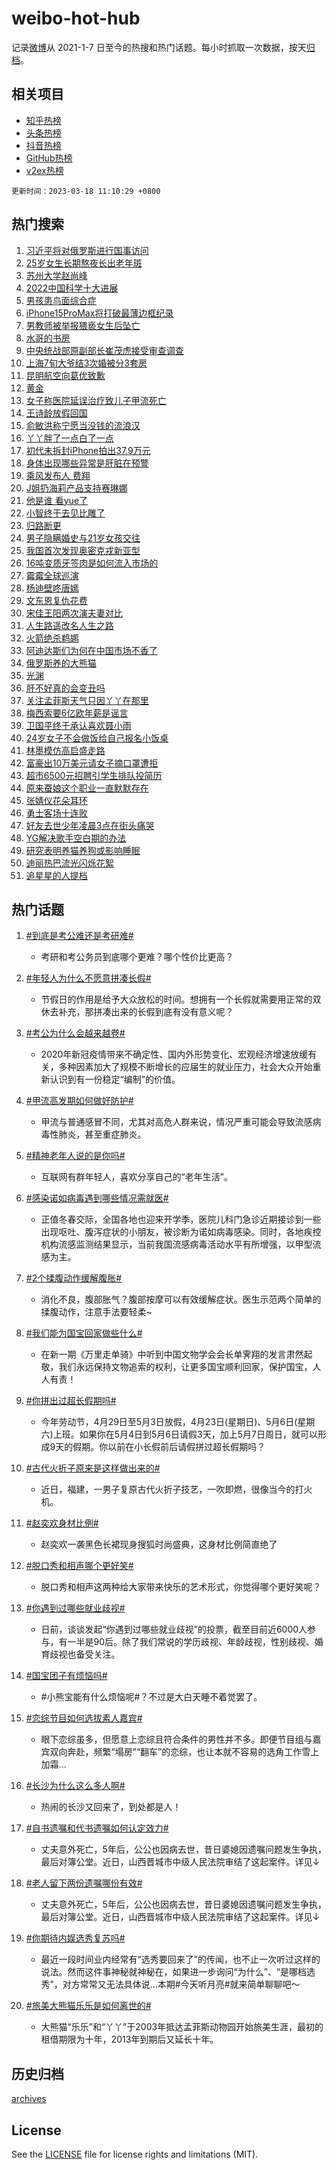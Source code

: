 # weibo-hot-hub

记录[微博](https://www.weibo.com)从 2021-1-7 日至今的热搜和热门话题。每小时抓取一次数据，按天[归档](archives)。

## 相关项目

- [知乎热榜](https://github.com/lonnyzhang423/zhihu-hot-hub)
- [头条热榜](https://github.com/lonnyzhang423/toutiao-hot-hub)
- [抖音热榜](https://github.com/lonnyzhang423/douyin-hot-hub)
- [GitHub热榜](https://github.com/lonnyzhang423/github-hot-hub)
- [v2ex热榜](https://github.com/lonnyzhang423/v2ex-hot-hub)


`更新时间：2023-03-18 11:10:29 +0800`

## 热门搜索

1. [习近平将对俄罗斯进行国事访问](https://m.weibo.cn/search?containerid=100103type%3D1%26t%3D10%26q%3D%23%E4%B9%A0%E8%BF%91%E5%B9%B3%E5%B0%86%E5%AF%B9%E4%BF%84%E7%BD%97%E6%96%AF%E8%BF%9B%E8%A1%8C%E5%9B%BD%E4%BA%8B%E8%AE%BF%E9%97%AE%23&stream_entry_id=51&isnewpage=1&extparam=seat%3D1%26dgr%3D0%26c_type%3D51%26pos%3D0%26stream_entry_id%3D51%26cate%3D10103%26filter_type%3Drealtimehot%26display_time%3D1679109026%26pre_seqid%3D167910902677503616148&luicode=10000011&lfid=106003type%253D25%2526t%253D3%2526disable_hot%253D1%2526filter_type%253Drealtimehot)
1. [25岁女生长期熬夜长出老年斑](https://m.weibo.cn/search?containerid=100103type%3D1%26t%3D10%26q%3D%2325%E5%B2%81%E5%A5%B3%E7%94%9F%E9%95%BF%E6%9C%9F%E7%86%AC%E5%A4%9C%E9%95%BF%E5%87%BA%E8%80%81%E5%B9%B4%E6%96%91%23&stream_entry_id=31&isnewpage=1&extparam=seat%3D1%26c_type%3D31%26filter_type%3Drealtimehot%26band_rank%3D1%26cate%3D5001%26q%3D%252325%25E5%25B2%2581%25E5%25A5%25B3%25E7%2594%259F%25E9%2595%25BF%25E6%259C%259F%25E7%2586%25AC%25E5%25A4%259C%25E9%2595%25BF%25E5%2587%25BA%25E8%2580%2581%25E5%25B9%25B4%25E6%2596%2591%2523%26dgr%3D0%26stream_entry_id%3D31%26flag%3D1%26pos%3D0%26realpos%3D1%26lcate%3D5001%26display_time%3D1679109026%26pre_seqid%3D167910902677503616148&luicode=10000011&lfid=106003type%253D25%2526t%253D3%2526disable_hot%253D1%2526filter_type%253Drealtimehot)
1. [苏州大学赵尚峰](https://m.weibo.cn/search?containerid=100103type%3D1%26t%3D10%26q%3D%23%E8%8B%8F%E5%B7%9E%E5%A4%A7%E5%AD%A6%E8%B5%B5%E5%B0%9A%E5%B3%B0%23&stream_entry_id=31&isnewpage=1&extparam=seat%3D1%26c_type%3D31%26filter_type%3Drealtimehot%26band_rank%3D2%26cate%3D5001%26q%3D%2523%25E8%258B%258F%25E5%25B7%259E%25E5%25A4%25A7%25E5%25AD%25A6%25E8%25B5%25B5%25E5%25B0%259A%25E5%25B3%25B0%2523%26dgr%3D0%26stream_entry_id%3D31%26flag%3D1%26pos%3D1%26realpos%3D2%26lcate%3D5001%26display_time%3D1679109026%26pre_seqid%3D167910902677503616148&luicode=10000011&lfid=106003type%253D25%2526t%253D3%2526disable_hot%253D1%2526filter_type%253Drealtimehot)
1. [2022中国科学十大进展](https://m.weibo.cn/search?containerid=100103type%3D1%26t%3D10%26q%3D%232022%E4%B8%AD%E5%9B%BD%E7%A7%91%E5%AD%A6%E5%8D%81%E5%A4%A7%E8%BF%9B%E5%B1%95%23&stream_entry_id=31&isnewpage=1&extparam=seat%3D1%26c_type%3D31%26filter_type%3Drealtimehot%26band_rank%3D3%26cate%3D5001%26q%3D%25232022%25E4%25B8%25AD%25E5%259B%25BD%25E7%25A7%2591%25E5%25AD%25A6%25E5%258D%2581%25E5%25A4%25A7%25E8%25BF%259B%25E5%25B1%2595%2523%26dgr%3D0%26stream_entry_id%3D31%26flag%3D0%26pos%3D2%26realpos%3D3%26lcate%3D5001%26display_time%3D1679109026%26pre_seqid%3D167910902677503616148&luicode=10000011&lfid=106003type%253D25%2526t%253D3%2526disable_hot%253D1%2526filter_type%253Drealtimehot)
1. [男孩患鸟面综合症](https://m.weibo.cn/search?containerid=100103type%3D1%26t%3D10%26q%3D%23%E7%94%B7%E5%AD%A9%E6%82%A3%E9%B8%9F%E9%9D%A2%E7%BB%BC%E5%90%88%E7%97%87%23&stream_entry_id=31&isnewpage=1&extparam=seat%3D1%26c_type%3D31%26filter_type%3Drealtimehot%26band_rank%3D4%26cate%3D5001%26q%3D%2523%25E7%2594%25B7%25E5%25AD%25A9%25E6%2582%25A3%25E9%25B8%259F%25E9%259D%25A2%25E7%25BB%25BC%25E5%2590%2588%25E7%2597%2587%2523%26dgr%3D0%26stream_entry_id%3D31%26flag%3D1%26pos%3D3%26realpos%3D4%26lcate%3D5001%26display_time%3D1679109026%26pre_seqid%3D167910902677503616148&luicode=10000011&lfid=106003type%253D25%2526t%253D3%2526disable_hot%253D1%2526filter_type%253Drealtimehot)
1. [iPhone15ProMax将打破最薄边框纪录](https://m.weibo.cn/search?containerid=100103type%3D1%26t%3D10%26q%3D%23iPhone15ProMax%E5%B0%86%E6%89%93%E7%A0%B4%E6%9C%80%E8%96%84%E8%BE%B9%E6%A1%86%E7%BA%AA%E5%BD%95%23&stream_entry_id=31&isnewpage=1&extparam=seat%3D1%26c_type%3D31%26filter_type%3Drealtimehot%26band_rank%3D5%26cate%3D5001%26q%3D%2523iPhone15ProMax%25E5%25B0%2586%25E6%2589%2593%25E7%25A0%25B4%25E6%259C%2580%25E8%2596%2584%25E8%25BE%25B9%25E6%25A1%2586%25E7%25BA%25AA%25E5%25BD%2595%2523%26dgr%3D0%26stream_entry_id%3D31%26flag%3D1%26pos%3D4%26realpos%3D5%26lcate%3D5001%26display_time%3D1679109026%26pre_seqid%3D167910902677503616148&luicode=10000011&lfid=106003type%253D25%2526t%253D3%2526disable_hot%253D1%2526filter_type%253Drealtimehot)
1. [男教师被举报猥亵女生后坠亡](https://m.weibo.cn/search?containerid=100103type%3D1%26t%3D10%26q%3D%23%E7%94%B7%E6%95%99%E5%B8%88%E8%A2%AB%E4%B8%BE%E6%8A%A5%E7%8C%A5%E4%BA%B5%E5%A5%B3%E7%94%9F%E5%90%8E%E5%9D%A0%E4%BA%A1%23&stream_entry_id=31&isnewpage=1&extparam=seat%3D1%26c_type%3D31%26filter_type%3Drealtimehot%26band_rank%3D6%26cate%3D5001%26q%3D%2523%25E7%2594%25B7%25E6%2595%2599%25E5%25B8%2588%25E8%25A2%25AB%25E4%25B8%25BE%25E6%258A%25A5%25E7%258C%25A5%25E4%25BA%25B5%25E5%25A5%25B3%25E7%2594%259F%25E5%2590%258E%25E5%259D%25A0%25E4%25BA%25A1%2523%26dgr%3D0%26stream_entry_id%3D31%26flag%3D2%26pos%3D5%26realpos%3D6%26lcate%3D5001%26display_time%3D1679109026%26pre_seqid%3D167910902677503616148&luicode=10000011&lfid=106003type%253D25%2526t%253D3%2526disable_hot%253D1%2526filter_type%253Drealtimehot)
1. [水哥的书房](https://m.weibo.cn/search?containerid=100103type%3D1%26t%3D10%26q%3D%23%E6%B0%B4%E5%93%A5%E7%9A%84%E4%B9%A6%E6%88%BF%23&stream_entry_id=31&isnewpage=1&extparam=seat%3D1%26c_type%3D31%26filter_type%3Drealtimehot%26band_rank%3D7%26cate%3D5001%26q%3D%2523%25E6%25B0%25B4%25E5%2593%25A5%25E7%259A%2584%25E4%25B9%25A6%25E6%2588%25BF%2523%26dgr%3D0%26stream_entry_id%3D31%26flag%3D1%26pos%3D6%26realpos%3D7%26lcate%3D5001%26display_time%3D1679109026%26pre_seqid%3D167910902677503616148&luicode=10000011&lfid=106003type%253D25%2526t%253D3%2526disable_hot%253D1%2526filter_type%253Drealtimehot)
1. [中央统战部原副部长崔茂虎接受审查调查](https://m.weibo.cn/search?containerid=100103type%3D1%26t%3D10%26q%3D%23%E4%B8%AD%E5%A4%AE%E7%BB%9F%E6%88%98%E9%83%A8%E5%8E%9F%E5%89%AF%E9%83%A8%E9%95%BF%E5%B4%94%E8%8C%82%E8%99%8E%E6%8E%A5%E5%8F%97%E5%AE%A1%E6%9F%A5%E8%B0%83%E6%9F%A5%23&stream_entry_id=31&isnewpage=1&extparam=seat%3D1%26c_type%3D31%26filter_type%3Drealtimehot%26band_rank%3D8%26cate%3D5001%26q%3D%2523%25E4%25B8%25AD%25E5%25A4%25AE%25E7%25BB%259F%25E6%2588%2598%25E9%2583%25A8%25E5%258E%259F%25E5%2589%25AF%25E9%2583%25A8%25E9%2595%25BF%25E5%25B4%2594%25E8%258C%2582%25E8%2599%258E%25E6%258E%25A5%25E5%258F%2597%25E5%25AE%25A1%25E6%259F%25A5%25E8%25B0%2583%25E6%259F%25A5%2523%26dgr%3D0%26stream_entry_id%3D31%26flag%3D1%26pos%3D7%26realpos%3D8%26lcate%3D5001%26display_time%3D1679109026%26pre_seqid%3D167910902677503616148&luicode=10000011&lfid=106003type%253D25%2526t%253D3%2526disable_hot%253D1%2526filter_type%253Drealtimehot)
1. [上海7旬大爷结3次婚被分3套房](https://m.weibo.cn/search?containerid=100103type%3D1%26t%3D10%26q%3D%23%E4%B8%8A%E6%B5%B77%E6%97%AC%E5%A4%A7%E7%88%B7%E7%BB%933%E6%AC%A1%E5%A9%9A%E8%A2%AB%E5%88%863%E5%A5%97%E6%88%BF%23&stream_entry_id=31&isnewpage=1&extparam=seat%3D1%26c_type%3D31%26filter_type%3Drealtimehot%26band_rank%3D9%26cate%3D5001%26q%3D%2523%25E4%25B8%258A%25E6%25B5%25B77%25E6%2597%25AC%25E5%25A4%25A7%25E7%2588%25B7%25E7%25BB%25933%25E6%25AC%25A1%25E5%25A9%259A%25E8%25A2%25AB%25E5%2588%25863%25E5%25A5%2597%25E6%2588%25BF%2523%26dgr%3D0%26stream_entry_id%3D31%26flag%3D0%26pos%3D8%26realpos%3D9%26lcate%3D5001%26display_time%3D1679109026%26pre_seqid%3D167910902677503616148&luicode=10000011&lfid=106003type%253D25%2526t%253D3%2526disable_hot%253D1%2526filter_type%253Drealtimehot)
1. [昆明航空向葛优致歉](https://m.weibo.cn/search?containerid=100103type%3D1%26t%3D10%26q%3D%23%E6%98%86%E6%98%8E%E8%88%AA%E7%A9%BA%E5%90%91%E8%91%9B%E4%BC%98%E8%87%B4%E6%AD%89%23&stream_entry_id=31&isnewpage=1&extparam=seat%3D1%26c_type%3D31%26filter_type%3Drealtimehot%26band_rank%3D10%26cate%3D5001%26q%3D%2523%25E6%2598%2586%25E6%2598%258E%25E8%2588%25AA%25E7%25A9%25BA%25E5%2590%2591%25E8%2591%259B%25E4%25BC%2598%25E8%2587%25B4%25E6%25AD%2589%2523%26dgr%3D0%26stream_entry_id%3D31%26flag%3D0%26pos%3D9%26realpos%3D10%26lcate%3D5001%26display_time%3D1679109026%26pre_seqid%3D167910902677503616148&luicode=10000011&lfid=106003type%253D25%2526t%253D3%2526disable_hot%253D1%2526filter_type%253Drealtimehot)
1. [黄金](https://m.weibo.cn/search?containerid=100103type%3D1%26t%3D10%26q%3D%E9%BB%84%E9%87%91&stream_entry_id=31&isnewpage=1&extparam=seat%3D1%26c_type%3D31%26filter_type%3Drealtimehot%26band_rank%3D11%26cate%3D5001%26q%3D%25E9%25BB%2584%25E9%2587%2591%26dgr%3D0%26stream_entry_id%3D31%26flag%3D1%26pos%3D10%26realpos%3D11%26lcate%3D5001%26display_time%3D1679109026%26pre_seqid%3D167910902677503616148&luicode=10000011&lfid=106003type%253D25%2526t%253D3%2526disable_hot%253D1%2526filter_type%253Drealtimehot)
1. [女子称医院延误治疗致儿子甲流死亡](https://m.weibo.cn/search?containerid=100103type%3D1%26t%3D10%26q%3D%23%E5%A5%B3%E5%AD%90%E7%A7%B0%E5%8C%BB%E9%99%A2%E5%BB%B6%E8%AF%AF%E6%B2%BB%E7%96%97%E8%87%B4%E5%84%BF%E5%AD%90%E7%94%B2%E6%B5%81%E6%AD%BB%E4%BA%A1%23&stream_entry_id=31&isnewpage=1&extparam=seat%3D1%26c_type%3D31%26filter_type%3Drealtimehot%26band_rank%3D12%26cate%3D5001%26q%3D%2523%25E5%25A5%25B3%25E5%25AD%2590%25E7%25A7%25B0%25E5%258C%25BB%25E9%2599%25A2%25E5%25BB%25B6%25E8%25AF%25AF%25E6%25B2%25BB%25E7%2596%2597%25E8%2587%25B4%25E5%2584%25BF%25E5%25AD%2590%25E7%2594%25B2%25E6%25B5%2581%25E6%25AD%25BB%25E4%25BA%25A1%2523%26dgr%3D0%26stream_entry_id%3D31%26flag%3D1%26pos%3D11%26realpos%3D12%26lcate%3D5001%26display_time%3D1679109026%26pre_seqid%3D167910902677503616148&luicode=10000011&lfid=106003type%253D25%2526t%253D3%2526disable_hot%253D1%2526filter_type%253Drealtimehot)
1. [王诗龄放假回国](https://m.weibo.cn/search?containerid=100103type%3D1%26t%3D10%26q%3D%23%E7%8E%8B%E8%AF%97%E9%BE%84%E6%94%BE%E5%81%87%E5%9B%9E%E5%9B%BD%23&stream_entry_id=31&isnewpage=1&extparam=seat%3D1%26c_type%3D31%26filter_type%3Drealtimehot%26band_rank%3D13%26cate%3D5001%26q%3D%2523%25E7%258E%258B%25E8%25AF%2597%25E9%25BE%2584%25E6%2594%25BE%25E5%2581%2587%25E5%259B%259E%25E5%259B%25BD%2523%26dgr%3D0%26stream_entry_id%3D31%26flag%3D1%26pos%3D12%26realpos%3D13%26lcate%3D5001%26display_time%3D1679109026%26pre_seqid%3D167910902677503616148&luicode=10000011&lfid=106003type%253D25%2526t%253D3%2526disable_hot%253D1%2526filter_type%253Drealtimehot)
1. [俞敏洪称宁愿当没钱的流浪汉](https://m.weibo.cn/search?containerid=100103type%3D1%26t%3D10%26q%3D%23%E4%BF%9E%E6%95%8F%E6%B4%AA%E7%A7%B0%E5%AE%81%E6%84%BF%E5%BD%93%E6%B2%A1%E9%92%B1%E7%9A%84%E6%B5%81%E6%B5%AA%E6%B1%89%23&stream_entry_id=31&isnewpage=1&extparam=seat%3D1%26c_type%3D31%26filter_type%3Drealtimehot%26band_rank%3D14%26cate%3D5001%26q%3D%2523%25E4%25BF%259E%25E6%2595%258F%25E6%25B4%25AA%25E7%25A7%25B0%25E5%25AE%2581%25E6%2584%25BF%25E5%25BD%2593%25E6%25B2%25A1%25E9%2592%25B1%25E7%259A%2584%25E6%25B5%2581%25E6%25B5%25AA%25E6%25B1%2589%2523%26dgr%3D0%26stream_entry_id%3D31%26flag%3D1%26pos%3D13%26realpos%3D14%26lcate%3D5001%26display_time%3D1679109026%26pre_seqid%3D167910902677503616148&luicode=10000011&lfid=106003type%253D25%2526t%253D3%2526disable_hot%253D1%2526filter_type%253Drealtimehot)
1. [丫丫胖了一点白了一点](https://m.weibo.cn/search?containerid=100103type%3D1%26t%3D10%26q%3D%23%E4%B8%AB%E4%B8%AB%E8%83%96%E4%BA%86%E4%B8%80%E7%82%B9%E7%99%BD%E4%BA%86%E4%B8%80%E7%82%B9%23&stream_entry_id=31&isnewpage=1&extparam=seat%3D1%26c_type%3D31%26filter_type%3Drealtimehot%26band_rank%3D15%26cate%3D5001%26q%3D%2523%25E4%25B8%25AB%25E4%25B8%25AB%25E8%2583%2596%25E4%25BA%2586%25E4%25B8%2580%25E7%2582%25B9%25E7%2599%25BD%25E4%25BA%2586%25E4%25B8%2580%25E7%2582%25B9%2523%26dgr%3D0%26stream_entry_id%3D31%26flag%3D0%26pos%3D14%26realpos%3D15%26lcate%3D5001%26display_time%3D1679109026%26pre_seqid%3D167910902677503616148&luicode=10000011&lfid=106003type%253D25%2526t%253D3%2526disable_hot%253D1%2526filter_type%253Drealtimehot)
1. [初代未拆封iPhone拍出37.9万元](https://m.weibo.cn/search?containerid=100103type%3D1%26t%3D10%26q%3D%23%E5%88%9D%E4%BB%A3%E6%9C%AA%E6%8B%86%E5%B0%81iPhone%E6%8B%8D%E5%87%BA37.9%E4%B8%87%E5%85%83%23&stream_entry_id=31&isnewpage=1&extparam=seat%3D1%26c_type%3D31%26filter_type%3Drealtimehot%26band_rank%3D16%26cate%3D5001%26q%3D%2523%25E5%2588%259D%25E4%25BB%25A3%25E6%259C%25AA%25E6%258B%2586%25E5%25B0%2581iPhone%25E6%258B%258D%25E5%2587%25BA37.9%25E4%25B8%2587%25E5%2585%2583%2523%26dgr%3D0%26stream_entry_id%3D31%26flag%3D1%26pos%3D15%26realpos%3D16%26lcate%3D5001%26display_time%3D1679109026%26pre_seqid%3D167910902677503616148&luicode=10000011&lfid=106003type%253D25%2526t%253D3%2526disable_hot%253D1%2526filter_type%253Drealtimehot)
1. [身体出现哪些异常是肝脏在预警](https://m.weibo.cn/search?containerid=100103type%3D1%26t%3D10%26q%3D%23%E8%BA%AB%E4%BD%93%E5%87%BA%E7%8E%B0%E5%93%AA%E4%BA%9B%E5%BC%82%E5%B8%B8%E6%98%AF%E8%82%9D%E8%84%8F%E5%9C%A8%E9%A2%84%E8%AD%A6%23&stream_entry_id=31&isnewpage=1&extparam=seat%3D1%26c_type%3D31%26filter_type%3Drealtimehot%26band_rank%3D17%26cate%3D5001%26q%3D%2523%25E8%25BA%25AB%25E4%25BD%2593%25E5%2587%25BA%25E7%258E%25B0%25E5%2593%25AA%25E4%25BA%259B%25E5%25BC%2582%25E5%25B8%25B8%25E6%2598%25AF%25E8%2582%259D%25E8%2584%258F%25E5%259C%25A8%25E9%25A2%2584%25E8%25AD%25A6%2523%26dgr%3D0%26stream_entry_id%3D31%26flag%3D0%26pos%3D16%26realpos%3D17%26lcate%3D5001%26display_time%3D1679109026%26pre_seqid%3D167910902677503616148&luicode=10000011&lfid=106003type%253D25%2526t%253D3%2526disable_hot%253D1%2526filter_type%253Drealtimehot)
1. [乘风发布人 费翔](https://m.weibo.cn/search?containerid=100103type%3D1%26t%3D10%26q%3D%E4%B9%98%E9%A3%8E%E5%8F%91%E5%B8%83%E4%BA%BA+%E8%B4%B9%E7%BF%94&stream_entry_id=31&isnewpage=1&extparam=seat%3D1%26c_type%3D31%26filter_type%3Drealtimehot%26band_rank%3D18%26cate%3D5001%26q%3D%25E4%25B9%2598%25E9%25A3%258E%25E5%258F%2591%25E5%25B8%2583%25E4%25BA%25BA%2520%25E8%25B4%25B9%25E7%25BF%2594%26dgr%3D0%26stream_entry_id%3D31%26flag%3D1%26pos%3D17%26realpos%3D18%26lcate%3D5001%26display_time%3D1679109026%26pre_seqid%3D167910902677503616148&luicode=10000011&lfid=106003type%253D25%2526t%253D3%2526disable_hot%253D1%2526filter_type%253Drealtimehot)
1. [J姐扔海莉产品支持赛琳娜](https://m.weibo.cn/search?containerid=100103type%3D1%26t%3D10%26q%3D%23J%E5%A7%90%E6%89%94%E6%B5%B7%E8%8E%89%E4%BA%A7%E5%93%81%E6%94%AF%E6%8C%81%E8%B5%9B%E7%90%B3%E5%A8%9C%23&stream_entry_id=31&isnewpage=1&extparam=seat%3D1%26c_type%3D31%26filter_type%3Drealtimehot%26band_rank%3D19%26cate%3D5001%26q%3D%2523J%25E5%25A7%2590%25E6%2589%2594%25E6%25B5%25B7%25E8%258E%2589%25E4%25BA%25A7%25E5%2593%2581%25E6%2594%25AF%25E6%258C%2581%25E8%25B5%259B%25E7%2590%25B3%25E5%25A8%259C%2523%26dgr%3D0%26stream_entry_id%3D31%26flag%3D0%26pos%3D18%26realpos%3D19%26lcate%3D5001%26display_time%3D1679109026%26pre_seqid%3D167910902677503616148&luicode=10000011&lfid=106003type%253D25%2526t%253D3%2526disable_hot%253D1%2526filter_type%253Drealtimehot)
1. [他是谁 看yue了](https://m.weibo.cn/search?containerid=100103type%3D1%26t%3D10%26q%3D%E4%BB%96%E6%98%AF%E8%B0%81+%E7%9C%8Byue%E4%BA%86&stream_entry_id=31&isnewpage=1&extparam=seat%3D1%26c_type%3D31%26filter_type%3Drealtimehot%26band_rank%3D20%26cate%3D5001%26q%3D%25E4%25BB%2596%25E6%2598%25AF%25E8%25B0%2581%2520%25E7%259C%258Byue%25E4%25BA%2586%26dgr%3D0%26stream_entry_id%3D31%26flag%3D2%26pos%3D19%26realpos%3D20%26lcate%3D5001%26display_time%3D1679109026%26pre_seqid%3D167910902677503616148&luicode=10000011&lfid=106003type%253D25%2526t%253D3%2526disable_hot%253D1%2526filter_type%253Drealtimehot)
1. [小智终于去见比雕了](https://m.weibo.cn/search?containerid=100103type%3D1%26t%3D10%26q%3D%23%E5%B0%8F%E6%99%BA%E7%BB%88%E4%BA%8E%E5%8E%BB%E8%A7%81%E6%AF%94%E9%9B%95%E4%BA%86%23&stream_entry_id=31&isnewpage=1&extparam=seat%3D1%26c_type%3D31%26filter_type%3Drealtimehot%26band_rank%3D21%26cate%3D5001%26q%3D%2523%25E5%25B0%258F%25E6%2599%25BA%25E7%25BB%2588%25E4%25BA%258E%25E5%258E%25BB%25E8%25A7%2581%25E6%25AF%2594%25E9%259B%2595%25E4%25BA%2586%2523%26dgr%3D0%26stream_entry_id%3D31%26flag%3D0%26pos%3D20%26realpos%3D21%26lcate%3D5001%26display_time%3D1679109026%26pre_seqid%3D167910902677503616148&luicode=10000011&lfid=106003type%253D25%2526t%253D3%2526disable_hot%253D1%2526filter_type%253Drealtimehot)
1. [归路断更](https://m.weibo.cn/search?containerid=100103type%3D1%26t%3D10%26q%3D%23%E5%BD%92%E8%B7%AF%E6%96%AD%E6%9B%B4%23&stream_entry_id=31&isnewpage=1&extparam=seat%3D1%26c_type%3D31%26filter_type%3Drealtimehot%26band_rank%3D22%26cate%3D5001%26q%3D%2523%25E5%25BD%2592%25E8%25B7%25AF%25E6%2596%25AD%25E6%259B%25B4%2523%26dgr%3D0%26stream_entry_id%3D31%26flag%3D1%26pos%3D21%26realpos%3D22%26lcate%3D5001%26display_time%3D1679109026%26pre_seqid%3D167910902677503616148&luicode=10000011&lfid=106003type%253D25%2526t%253D3%2526disable_hot%253D1%2526filter_type%253Drealtimehot)
1. [男子隐瞒婚史与21岁女孩交往](https://m.weibo.cn/search?containerid=100103type%3D1%26t%3D10%26q%3D%23%E7%94%B7%E5%AD%90%E9%9A%90%E7%9E%92%E5%A9%9A%E5%8F%B2%E4%B8%8E21%E5%B2%81%E5%A5%B3%E5%AD%A9%E4%BA%A4%E5%BE%80%23&stream_entry_id=31&isnewpage=1&extparam=seat%3D1%26c_type%3D31%26filter_type%3Drealtimehot%26band_rank%3D23%26cate%3D5001%26q%3D%2523%25E7%2594%25B7%25E5%25AD%2590%25E9%259A%2590%25E7%259E%2592%25E5%25A9%259A%25E5%258F%25B2%25E4%25B8%258E21%25E5%25B2%2581%25E5%25A5%25B3%25E5%25AD%25A9%25E4%25BA%25A4%25E5%25BE%2580%2523%26dgr%3D0%26stream_entry_id%3D31%26flag%3D0%26pos%3D22%26realpos%3D23%26lcate%3D5001%26display_time%3D1679109026%26pre_seqid%3D167910902677503616148&luicode=10000011&lfid=106003type%253D25%2526t%253D3%2526disable_hot%253D1%2526filter_type%253Drealtimehot)
1. [我国首次发现奥密克戎新亚型](https://m.weibo.cn/search?containerid=100103type%3D1%26t%3D10%26q%3D%23%E6%88%91%E5%9B%BD%E9%A6%96%E6%AC%A1%E5%8F%91%E7%8E%B0%E5%A5%A5%E5%AF%86%E5%85%8B%E6%88%8E%E6%96%B0%E4%BA%9A%E5%9E%8B%23&stream_entry_id=31&isnewpage=1&extparam=seat%3D1%26c_type%3D31%26filter_type%3Drealtimehot%26band_rank%3D24%26cate%3D5001%26q%3D%2523%25E6%2588%2591%25E5%259B%25BD%25E9%25A6%2596%25E6%25AC%25A1%25E5%258F%2591%25E7%258E%25B0%25E5%25A5%25A5%25E5%25AF%2586%25E5%2585%258B%25E6%2588%258E%25E6%2596%25B0%25E4%25BA%259A%25E5%259E%258B%2523%26dgr%3D0%26stream_entry_id%3D31%26flag%3D2%26pos%3D23%26realpos%3D24%26lcate%3D5001%26display_time%3D1679109026%26pre_seqid%3D167910902677503616148&luicode=10000011&lfid=106003type%253D25%2526t%253D3%2526disable_hot%253D1%2526filter_type%253Drealtimehot)
1. [16吨变质牙签肉是如何流入市场的](https://m.weibo.cn/search?containerid=100103type%3D1%26t%3D10%26q%3D%2316%E5%90%A8%E5%8F%98%E8%B4%A8%E7%89%99%E7%AD%BE%E8%82%89%E6%98%AF%E5%A6%82%E4%BD%95%E6%B5%81%E5%85%A5%E5%B8%82%E5%9C%BA%E7%9A%84%23&stream_entry_id=31&isnewpage=1&extparam=seat%3D1%26c_type%3D31%26filter_type%3Drealtimehot%26band_rank%3D25%26cate%3D5001%26q%3D%252316%25E5%2590%25A8%25E5%258F%2598%25E8%25B4%25A8%25E7%2589%2599%25E7%25AD%25BE%25E8%2582%2589%25E6%2598%25AF%25E5%25A6%2582%25E4%25BD%2595%25E6%25B5%2581%25E5%2585%25A5%25E5%25B8%2582%25E5%259C%25BA%25E7%259A%2584%2523%26dgr%3D0%26stream_entry_id%3D31%26flag%3D1%26pos%3D24%26realpos%3D25%26lcate%3D5001%26display_time%3D1679109026%26pre_seqid%3D167910902677503616148&luicode=10000011&lfid=106003type%253D25%2526t%253D3%2526disable_hot%253D1%2526filter_type%253Drealtimehot)
1. [霉霉全球巡演](https://m.weibo.cn/search?containerid=100103type%3D1%26t%3D10%26q%3D%23%E9%9C%89%E9%9C%89%E5%85%A8%E7%90%83%E5%B7%A1%E6%BC%94%23&stream_entry_id=31&isnewpage=1&extparam=seat%3D1%26c_type%3D31%26filter_type%3Drealtimehot%26band_rank%3D26%26cate%3D5001%26q%3D%2523%25E9%259C%2589%25E9%259C%2589%25E5%2585%25A8%25E7%2590%2583%25E5%25B7%25A1%25E6%25BC%2594%2523%26dgr%3D0%26stream_entry_id%3D31%26flag%3D0%26pos%3D25%26realpos%3D26%26lcate%3D5001%26display_time%3D1679109026%26pre_seqid%3D167910902677503616148&luicode=10000011&lfid=106003type%253D25%2526t%253D3%2526disable_hot%253D1%2526filter_type%253Drealtimehot)
1. [杨迪壁咚唐嫣](https://m.weibo.cn/search?containerid=100103type%3D1%26t%3D10%26q%3D%23%E6%9D%A8%E8%BF%AA%E5%A3%81%E5%92%9A%E5%94%90%E5%AB%A3%23&stream_entry_id=31&isnewpage=1&extparam=seat%3D1%26c_type%3D31%26filter_type%3Drealtimehot%26band_rank%3D27%26cate%3D5001%26q%3D%2523%25E6%259D%25A8%25E8%25BF%25AA%25E5%25A3%2581%25E5%2592%259A%25E5%2594%2590%25E5%25AB%25A3%2523%26dgr%3D0%26stream_entry_id%3D31%26flag%3D1%26pos%3D26%26realpos%3D27%26lcate%3D5001%26display_time%3D1679109026%26pre_seqid%3D167910902677503616148&luicode=10000011&lfid=106003type%253D25%2526t%253D3%2526disable_hot%253D1%2526filter_type%253Drealtimehot)
1. [文东恩复仇花费](https://m.weibo.cn/search?containerid=100103type%3D1%26t%3D10%26q%3D%23%E6%96%87%E4%B8%9C%E6%81%A9%E5%A4%8D%E4%BB%87%E8%8A%B1%E8%B4%B9%23&stream_entry_id=31&isnewpage=1&extparam=seat%3D1%26c_type%3D31%26filter_type%3Drealtimehot%26band_rank%3D28%26cate%3D5001%26q%3D%2523%25E6%2596%2587%25E4%25B8%259C%25E6%2581%25A9%25E5%25A4%258D%25E4%25BB%2587%25E8%258A%25B1%25E8%25B4%25B9%2523%26dgr%3D0%26stream_entry_id%3D31%26flag%3D0%26pos%3D27%26realpos%3D28%26lcate%3D5001%26display_time%3D1679109026%26pre_seqid%3D167910902677503616148&luicode=10000011&lfid=106003type%253D25%2526t%253D3%2526disable_hot%253D1%2526filter_type%253Drealtimehot)
1. [宋佳王阳两次演夫妻对比](https://m.weibo.cn/search?containerid=100103type%3D1%26t%3D10%26q%3D%23%E5%AE%8B%E4%BD%B3%E7%8E%8B%E9%98%B3%E4%B8%A4%E6%AC%A1%E6%BC%94%E5%A4%AB%E5%A6%BB%E5%AF%B9%E6%AF%94%23&stream_entry_id=31&isnewpage=1&extparam=seat%3D1%26c_type%3D31%26filter_type%3Drealtimehot%26band_rank%3D29%26cate%3D5001%26q%3D%2523%25E5%25AE%258B%25E4%25BD%25B3%25E7%258E%258B%25E9%2598%25B3%25E4%25B8%25A4%25E6%25AC%25A1%25E6%25BC%2594%25E5%25A4%25AB%25E5%25A6%25BB%25E5%25AF%25B9%25E6%25AF%2594%2523%26dgr%3D0%26stream_entry_id%3D31%26flag%3D1%26pos%3D28%26realpos%3D29%26lcate%3D5001%26display_time%3D1679109026%26pre_seqid%3D167910902677503616148&luicode=10000011&lfid=106003type%253D25%2526t%253D3%2526disable_hot%253D1%2526filter_type%253Drealtimehot)
1. [人生路遥改名人生之路](https://m.weibo.cn/search?containerid=100103type%3D1%26t%3D10%26q%3D%23%E4%BA%BA%E7%94%9F%E8%B7%AF%E9%81%A5%E6%94%B9%E5%90%8D%E4%BA%BA%E7%94%9F%E4%B9%8B%E8%B7%AF%23&stream_entry_id=31&isnewpage=1&extparam=seat%3D1%26c_type%3D31%26filter_type%3Drealtimehot%26band_rank%3D30%26cate%3D5001%26q%3D%2523%25E4%25BA%25BA%25E7%2594%259F%25E8%25B7%25AF%25E9%2581%25A5%25E6%2594%25B9%25E5%2590%258D%25E4%25BA%25BA%25E7%2594%259F%25E4%25B9%258B%25E8%25B7%25AF%2523%26dgr%3D0%26stream_entry_id%3D31%26flag%3D1%26pos%3D29%26realpos%3D30%26lcate%3D5001%26display_time%3D1679109026%26pre_seqid%3D167910902677503616148&luicode=10000011&lfid=106003type%253D25%2526t%253D3%2526disable_hot%253D1%2526filter_type%253Drealtimehot)
1. [火箭绝杀鹈鹕](https://m.weibo.cn/search?containerid=100103type%3D1%26t%3D10%26q%3D%23%E7%81%AB%E7%AE%AD%E7%BB%9D%E6%9D%80%E9%B9%88%E9%B9%95%23&stream_entry_id=31&isnewpage=1&extparam=seat%3D1%26c_type%3D31%26filter_type%3Drealtimehot%26band_rank%3D31%26cate%3D5001%26q%3D%2523%25E7%2581%25AB%25E7%25AE%25AD%25E7%25BB%259D%25E6%259D%2580%25E9%25B9%2588%25E9%25B9%2595%2523%26dgr%3D0%26stream_entry_id%3D31%26flag%3D1%26pos%3D30%26realpos%3D31%26lcate%3D5001%26display_time%3D1679109026%26pre_seqid%3D167910902677503616148&luicode=10000011&lfid=106003type%253D25%2526t%253D3%2526disable_hot%253D1%2526filter_type%253Drealtimehot)
1. [阿迪达斯们为何在中国市场不香了](https://m.weibo.cn/search?containerid=100103type%3D1%26t%3D10%26q%3D%23%E9%98%BF%E8%BF%AA%E8%BE%BE%E6%96%AF%E4%BB%AC%E4%B8%BA%E4%BD%95%E5%9C%A8%E4%B8%AD%E5%9B%BD%E5%B8%82%E5%9C%BA%E4%B8%8D%E9%A6%99%E4%BA%86%23&stream_entry_id=31&isnewpage=1&extparam=seat%3D1%26c_type%3D31%26filter_type%3Drealtimehot%26band_rank%3D32%26cate%3D5001%26q%3D%2523%25E9%2598%25BF%25E8%25BF%25AA%25E8%25BE%25BE%25E6%2596%25AF%25E4%25BB%25AC%25E4%25B8%25BA%25E4%25BD%2595%25E5%259C%25A8%25E4%25B8%25AD%25E5%259B%25BD%25E5%25B8%2582%25E5%259C%25BA%25E4%25B8%258D%25E9%25A6%2599%25E4%25BA%2586%2523%26dgr%3D0%26stream_entry_id%3D31%26flag%3D0%26pos%3D31%26realpos%3D32%26lcate%3D5001%26display_time%3D1679109026%26pre_seqid%3D167910902677503616148&luicode=10000011&lfid=106003type%253D25%2526t%253D3%2526disable_hot%253D1%2526filter_type%253Drealtimehot)
1. [俄罗斯养的大熊猫](https://m.weibo.cn/search?containerid=100103type%3D1%26t%3D10%26q%3D%23%E4%BF%84%E7%BD%97%E6%96%AF%E5%85%BB%E7%9A%84%E5%A4%A7%E7%86%8A%E7%8C%AB%23&stream_entry_id=31&isnewpage=1&extparam=seat%3D1%26c_type%3D31%26filter_type%3Drealtimehot%26band_rank%3D33%26cate%3D5001%26q%3D%2523%25E4%25BF%2584%25E7%25BD%2597%25E6%2596%25AF%25E5%2585%25BB%25E7%259A%2584%25E5%25A4%25A7%25E7%2586%258A%25E7%258C%25AB%2523%26dgr%3D0%26stream_entry_id%3D31%26flag%3D0%26pos%3D32%26realpos%3D33%26lcate%3D5001%26display_time%3D1679109026%26pre_seqid%3D167910902677503616148&luicode=10000011&lfid=106003type%253D25%2526t%253D3%2526disable_hot%253D1%2526filter_type%253Drealtimehot)
1. [光渊](https://m.weibo.cn/search?containerid=100103type%3D1%26t%3D10%26q%3D%23%E5%85%89%E6%B8%8A%23&stream_entry_id=31&isnewpage=1&extparam=seat%3D1%26c_type%3D31%26filter_type%3Drealtimehot%26band_rank%3D34%26cate%3D5001%26q%3D%2523%25E5%2585%2589%25E6%25B8%258A%2523%26dgr%3D0%26stream_entry_id%3D31%26flag%3D0%26pos%3D33%26realpos%3D34%26lcate%3D5001%26display_time%3D1679109026%26pre_seqid%3D167910902677503616148&luicode=10000011&lfid=106003type%253D25%2526t%253D3%2526disable_hot%253D1%2526filter_type%253Drealtimehot)
1. [肝不好真的会变丑吗](https://m.weibo.cn/search?containerid=100103type%3D1%26t%3D10%26q%3D%23%E8%82%9D%E4%B8%8D%E5%A5%BD%E7%9C%9F%E7%9A%84%E4%BC%9A%E5%8F%98%E4%B8%91%E5%90%97%23&stream_entry_id=31&isnewpage=1&extparam=seat%3D1%26c_type%3D31%26filter_type%3Drealtimehot%26band_rank%3D35%26cate%3D5001%26q%3D%2523%25E8%2582%259D%25E4%25B8%258D%25E5%25A5%25BD%25E7%259C%259F%25E7%259A%2584%25E4%25BC%259A%25E5%258F%2598%25E4%25B8%2591%25E5%2590%2597%2523%26dgr%3D0%26stream_entry_id%3D31%26flag%3D0%26pos%3D34%26realpos%3D35%26lcate%3D5001%26display_time%3D1679109026%26pre_seqid%3D167910902677503616148&luicode=10000011&lfid=106003type%253D25%2526t%253D3%2526disable_hot%253D1%2526filter_type%253Drealtimehot)
1. [关注孟菲斯天气只因丫丫在那里](https://m.weibo.cn/search?containerid=100103type%3D1%26t%3D10%26q%3D%23%E5%85%B3%E6%B3%A8%E5%AD%9F%E8%8F%B2%E6%96%AF%E5%A4%A9%E6%B0%94%E5%8F%AA%E5%9B%A0%E4%B8%AB%E4%B8%AB%E5%9C%A8%E9%82%A3%E9%87%8C%23&stream_entry_id=31&isnewpage=1&extparam=seat%3D1%26c_type%3D31%26filter_type%3Drealtimehot%26band_rank%3D36%26cate%3D5001%26q%3D%2523%25E5%2585%25B3%25E6%25B3%25A8%25E5%25AD%259F%25E8%258F%25B2%25E6%2596%25AF%25E5%25A4%25A9%25E6%25B0%2594%25E5%258F%25AA%25E5%259B%25A0%25E4%25B8%25AB%25E4%25B8%25AB%25E5%259C%25A8%25E9%2582%25A3%25E9%2587%258C%2523%26dgr%3D0%26stream_entry_id%3D31%26flag%3D0%26pos%3D35%26realpos%3D36%26lcate%3D5001%26display_time%3D1679109026%26pre_seqid%3D167910902677503616148&luicode=10000011&lfid=106003type%253D25%2526t%253D3%2526disable_hot%253D1%2526filter_type%253Drealtimehot)
1. [梅西索要6亿欧年薪是谣言](https://m.weibo.cn/search?containerid=100103type%3D1%26t%3D10%26q%3D%23%E6%A2%85%E8%A5%BF%E7%B4%A2%E8%A6%816%E4%BA%BF%E6%AC%A7%E5%B9%B4%E8%96%AA%E6%98%AF%E8%B0%A3%E8%A8%80%23&stream_entry_id=31&isnewpage=1&extparam=seat%3D1%26c_type%3D31%26filter_type%3Drealtimehot%26band_rank%3D37%26cate%3D5001%26q%3D%2523%25E6%25A2%2585%25E8%25A5%25BF%25E7%25B4%25A2%25E8%25A6%25816%25E4%25BA%25BF%25E6%25AC%25A7%25E5%25B9%25B4%25E8%2596%25AA%25E6%2598%25AF%25E8%25B0%25A3%25E8%25A8%2580%2523%26dgr%3D0%26stream_entry_id%3D31%26flag%3D0%26pos%3D36%26realpos%3D37%26lcate%3D5001%26display_time%3D1679109026%26pre_seqid%3D167910902677503616148&luicode=10000011&lfid=106003type%253D25%2526t%253D3%2526disable_hot%253D1%2526filter_type%253Drealtimehot)
1. [卫国平终于承认喜欢聂小雨](https://m.weibo.cn/search?containerid=100103type%3D1%26t%3D10%26q%3D%23%E5%8D%AB%E5%9B%BD%E5%B9%B3%E7%BB%88%E4%BA%8E%E6%89%BF%E8%AE%A4%E5%96%9C%E6%AC%A2%E8%81%82%E5%B0%8F%E9%9B%A8%23&stream_entry_id=31&isnewpage=1&extparam=seat%3D1%26c_type%3D31%26filter_type%3Drealtimehot%26band_rank%3D38%26cate%3D5001%26q%3D%2523%25E5%258D%25AB%25E5%259B%25BD%25E5%25B9%25B3%25E7%25BB%2588%25E4%25BA%258E%25E6%2589%25BF%25E8%25AE%25A4%25E5%2596%259C%25E6%25AC%25A2%25E8%2581%2582%25E5%25B0%258F%25E9%259B%25A8%2523%26dgr%3D0%26stream_entry_id%3D31%26flag%3D0%26pos%3D37%26realpos%3D38%26lcate%3D5001%26display_time%3D1679109026%26pre_seqid%3D167910902677503616148&luicode=10000011&lfid=106003type%253D25%2526t%253D3%2526disable_hot%253D1%2526filter_type%253Drealtimehot)
1. [24岁女子不会做饭给自己报名小饭桌](https://m.weibo.cn/search?containerid=100103type%3D1%26t%3D10%26q%3D%2324%E5%B2%81%E5%A5%B3%E5%AD%90%E4%B8%8D%E4%BC%9A%E5%81%9A%E9%A5%AD%E7%BB%99%E8%87%AA%E5%B7%B1%E6%8A%A5%E5%90%8D%E5%B0%8F%E9%A5%AD%E6%A1%8C%23&stream_entry_id=31&isnewpage=1&extparam=seat%3D1%26c_type%3D31%26filter_type%3Drealtimehot%26band_rank%3D39%26cate%3D5001%26q%3D%252324%25E5%25B2%2581%25E5%25A5%25B3%25E5%25AD%2590%25E4%25B8%258D%25E4%25BC%259A%25E5%2581%259A%25E9%25A5%25AD%25E7%25BB%2599%25E8%2587%25AA%25E5%25B7%25B1%25E6%258A%25A5%25E5%2590%258D%25E5%25B0%258F%25E9%25A5%25AD%25E6%25A1%258C%2523%26dgr%3D0%26stream_entry_id%3D31%26flag%3D0%26pos%3D38%26realpos%3D39%26lcate%3D5001%26display_time%3D1679109026%26pre_seqid%3D167910902677503616148&luicode=10000011&lfid=106003type%253D25%2526t%253D3%2526disable_hot%253D1%2526filter_type%253Drealtimehot)
1. [林墨模仿高启盛走路](https://m.weibo.cn/search?containerid=100103type%3D1%26t%3D10%26q%3D%23%E6%9E%97%E5%A2%A8%E6%A8%A1%E4%BB%BF%E9%AB%98%E5%90%AF%E7%9B%9B%E8%B5%B0%E8%B7%AF%23&stream_entry_id=31&isnewpage=1&extparam=seat%3D1%26c_type%3D31%26filter_type%3Drealtimehot%26band_rank%3D40%26cate%3D5001%26q%3D%2523%25E6%259E%2597%25E5%25A2%25A8%25E6%25A8%25A1%25E4%25BB%25BF%25E9%25AB%2598%25E5%2590%25AF%25E7%259B%259B%25E8%25B5%25B0%25E8%25B7%25AF%2523%26dgr%3D0%26stream_entry_id%3D31%26flag%3D1%26pos%3D39%26realpos%3D40%26lcate%3D5001%26display_time%3D1679109026%26pre_seqid%3D167910902677503616148&luicode=10000011&lfid=106003type%253D25%2526t%253D3%2526disable_hot%253D1%2526filter_type%253Drealtimehot)
1. [富豪出10万美元请女子摘口罩遭拒](https://m.weibo.cn/search?containerid=100103type%3D1%26t%3D10%26q%3D%23%E5%AF%8C%E8%B1%AA%E5%87%BA10%E4%B8%87%E7%BE%8E%E5%85%83%E8%AF%B7%E5%A5%B3%E5%AD%90%E6%91%98%E5%8F%A3%E7%BD%A9%E9%81%AD%E6%8B%92%23&stream_entry_id=31&isnewpage=1&extparam=seat%3D1%26c_type%3D31%26filter_type%3Drealtimehot%26band_rank%3D41%26cate%3D5001%26q%3D%2523%25E5%25AF%258C%25E8%25B1%25AA%25E5%2587%25BA10%25E4%25B8%2587%25E7%25BE%258E%25E5%2585%2583%25E8%25AF%25B7%25E5%25A5%25B3%25E5%25AD%2590%25E6%2591%2598%25E5%258F%25A3%25E7%25BD%25A9%25E9%2581%25AD%25E6%258B%2592%2523%26dgr%3D0%26stream_entry_id%3D31%26flag%3D0%26pos%3D40%26realpos%3D41%26lcate%3D5001%26display_time%3D1679109026%26pre_seqid%3D167910902677503616148&luicode=10000011&lfid=106003type%253D25%2526t%253D3%2526disable_hot%253D1%2526filter_type%253Drealtimehot)
1. [超市6500元招聘引学生排队投简历](https://m.weibo.cn/search?containerid=100103type%3D1%26t%3D10%26q%3D%23%E8%B6%85%E5%B8%826500%E5%85%83%E6%8B%9B%E8%81%98%E5%BC%95%E5%AD%A6%E7%94%9F%E6%8E%92%E9%98%9F%E6%8A%95%E7%AE%80%E5%8E%86%23&stream_entry_id=31&isnewpage=1&extparam=seat%3D1%26c_type%3D31%26filter_type%3Drealtimehot%26band_rank%3D42%26cate%3D5001%26q%3D%2523%25E8%25B6%2585%25E5%25B8%25826500%25E5%2585%2583%25E6%258B%259B%25E8%2581%2598%25E5%25BC%2595%25E5%25AD%25A6%25E7%2594%259F%25E6%258E%2592%25E9%2598%259F%25E6%258A%2595%25E7%25AE%2580%25E5%258E%2586%2523%26dgr%3D0%26stream_entry_id%3D31%26flag%3D0%26pos%3D41%26realpos%3D42%26lcate%3D5001%26display_time%3D1679109026%26pre_seqid%3D167910902677503616148&luicode=10000011&lfid=106003type%253D25%2526t%253D3%2526disable_hot%253D1%2526filter_type%253Drealtimehot)
1. [原来蚕娘这个职业一直默默存在](https://m.weibo.cn/search?containerid=100103type%3D1%26t%3D10%26q%3D%23%E5%8E%9F%E6%9D%A5%E8%9A%95%E5%A8%98%E8%BF%99%E4%B8%AA%E8%81%8C%E4%B8%9A%E4%B8%80%E7%9B%B4%E9%BB%98%E9%BB%98%E5%AD%98%E5%9C%A8%23&stream_entry_id=31&isnewpage=1&extparam=seat%3D1%26c_type%3D31%26filter_type%3Drealtimehot%26band_rank%3D43%26cate%3D5001%26q%3D%2523%25E5%258E%259F%25E6%259D%25A5%25E8%259A%2595%25E5%25A8%2598%25E8%25BF%2599%25E4%25B8%25AA%25E8%2581%258C%25E4%25B8%259A%25E4%25B8%2580%25E7%259B%25B4%25E9%25BB%2598%25E9%25BB%2598%25E5%25AD%2598%25E5%259C%25A8%2523%26dgr%3D0%26stream_entry_id%3D31%26flag%3D1%26pos%3D42%26realpos%3D43%26lcate%3D5001%26display_time%3D1679109026%26pre_seqid%3D167910902677503616148&luicode=10000011&lfid=106003type%253D25%2526t%253D3%2526disable_hot%253D1%2526filter_type%253Drealtimehot)
1. [张婧仪花朵耳环](https://m.weibo.cn/search?containerid=100103type%3D1%26t%3D10%26q%3D%23%E5%BC%A0%E5%A9%A7%E4%BB%AA%E8%8A%B1%E6%9C%B5%E8%80%B3%E7%8E%AF%23&stream_entry_id=31&isnewpage=1&extparam=seat%3D1%26c_type%3D31%26filter_type%3Drealtimehot%26band_rank%3D44%26cate%3D5001%26q%3D%2523%25E5%25BC%25A0%25E5%25A9%25A7%25E4%25BB%25AA%25E8%258A%25B1%25E6%259C%25B5%25E8%2580%25B3%25E7%258E%25AF%2523%26dgr%3D0%26stream_entry_id%3D31%26flag%3D0%26pos%3D43%26realpos%3D44%26lcate%3D5001%26display_time%3D1679109026%26pre_seqid%3D167910902677503616148&luicode=10000011&lfid=106003type%253D25%2526t%253D3%2526disable_hot%253D1%2526filter_type%253Drealtimehot)
1. [勇士客场十连败](https://m.weibo.cn/search?containerid=100103type%3D1%26t%3D10%26q%3D%23%E5%8B%87%E5%A3%AB%E5%AE%A2%E5%9C%BA%E5%8D%81%E8%BF%9E%E8%B4%A5%23&stream_entry_id=31&isnewpage=1&extparam=seat%3D1%26c_type%3D31%26filter_type%3Drealtimehot%26band_rank%3D45%26cate%3D5001%26q%3D%2523%25E5%258B%2587%25E5%25A3%25AB%25E5%25AE%25A2%25E5%259C%25BA%25E5%258D%2581%25E8%25BF%259E%25E8%25B4%25A5%2523%26dgr%3D0%26stream_entry_id%3D31%26flag%3D1%26pos%3D44%26realpos%3D45%26lcate%3D5001%26display_time%3D1679109026%26pre_seqid%3D167910902677503616148&luicode=10000011&lfid=106003type%253D25%2526t%253D3%2526disable_hot%253D1%2526filter_type%253Drealtimehot)
1. [好友去世少年凌晨3点在街头痛哭](https://m.weibo.cn/search?containerid=100103type%3D1%26t%3D10%26q%3D%23%E5%A5%BD%E5%8F%8B%E5%8E%BB%E4%B8%96%E5%B0%91%E5%B9%B4%E5%87%8C%E6%99%A83%E7%82%B9%E5%9C%A8%E8%A1%97%E5%A4%B4%E7%97%9B%E5%93%AD%23&stream_entry_id=31&isnewpage=1&extparam=seat%3D1%26c_type%3D31%26filter_type%3Drealtimehot%26band_rank%3D46%26cate%3D5001%26q%3D%2523%25E5%25A5%25BD%25E5%258F%258B%25E5%258E%25BB%25E4%25B8%2596%25E5%25B0%2591%25E5%25B9%25B4%25E5%2587%258C%25E6%2599%25A83%25E7%2582%25B9%25E5%259C%25A8%25E8%25A1%2597%25E5%25A4%25B4%25E7%2597%259B%25E5%2593%25AD%2523%26dgr%3D0%26stream_entry_id%3D31%26flag%3D0%26pos%3D45%26realpos%3D46%26lcate%3D5001%26display_time%3D1679109026%26pre_seqid%3D167910902677503616148&luicode=10000011&lfid=106003type%253D25%2526t%253D3%2526disable_hot%253D1%2526filter_type%253Drealtimehot)
1. [YG解决歌手空白期的办法](https://m.weibo.cn/search?containerid=100103type%3D1%26t%3D10%26q%3D%23YG%E8%A7%A3%E5%86%B3%E6%AD%8C%E6%89%8B%E7%A9%BA%E7%99%BD%E6%9C%9F%E7%9A%84%E5%8A%9E%E6%B3%95%23&stream_entry_id=31&isnewpage=1&extparam=seat%3D1%26c_type%3D31%26filter_type%3Drealtimehot%26band_rank%3D47%26cate%3D5001%26q%3D%2523YG%25E8%25A7%25A3%25E5%2586%25B3%25E6%25AD%258C%25E6%2589%258B%25E7%25A9%25BA%25E7%2599%25BD%25E6%259C%259F%25E7%259A%2584%25E5%258A%259E%25E6%25B3%2595%2523%26dgr%3D0%26stream_entry_id%3D31%26flag%3D0%26pos%3D46%26realpos%3D47%26lcate%3D5001%26display_time%3D1679109026%26pre_seqid%3D167910902677503616148&luicode=10000011&lfid=106003type%253D25%2526t%253D3%2526disable_hot%253D1%2526filter_type%253Drealtimehot)
1. [研究表明养猫养狗或影响睡眠](https://m.weibo.cn/search?containerid=100103type%3D1%26t%3D10%26q%3D%23%E7%A0%94%E7%A9%B6%E8%A1%A8%E6%98%8E%E5%85%BB%E7%8C%AB%E5%85%BB%E7%8B%97%E6%88%96%E5%BD%B1%E5%93%8D%E7%9D%A1%E7%9C%A0%23&stream_entry_id=31&isnewpage=1&extparam=seat%3D1%26c_type%3D31%26filter_type%3Drealtimehot%26band_rank%3D48%26cate%3D5001%26q%3D%2523%25E7%25A0%2594%25E7%25A9%25B6%25E8%25A1%25A8%25E6%2598%258E%25E5%2585%25BB%25E7%258C%25AB%25E5%2585%25BB%25E7%258B%2597%25E6%2588%2596%25E5%25BD%25B1%25E5%2593%258D%25E7%259D%25A1%25E7%259C%25A0%2523%26dgr%3D0%26stream_entry_id%3D31%26flag%3D0%26pos%3D47%26realpos%3D48%26lcate%3D5001%26display_time%3D1679109026%26pre_seqid%3D167910902677503616148&luicode=10000011&lfid=106003type%253D25%2526t%253D3%2526disable_hot%253D1%2526filter_type%253Drealtimehot)
1. [迪丽热巴流光闪烁花絮](https://m.weibo.cn/search?containerid=100103type%3D1%26t%3D10%26q%3D%23%E8%BF%AA%E4%B8%BD%E7%83%AD%E5%B7%B4%E6%B5%81%E5%85%89%E9%97%AA%E7%83%81%E8%8A%B1%E7%B5%AE%23&stream_entry_id=31&isnewpage=1&extparam=seat%3D1%26c_type%3D31%26filter_type%3Drealtimehot%26band_rank%3D49%26cate%3D5001%26q%3D%2523%25E8%25BF%25AA%25E4%25B8%25BD%25E7%2583%25AD%25E5%25B7%25B4%25E6%25B5%2581%25E5%2585%2589%25E9%2597%25AA%25E7%2583%2581%25E8%258A%25B1%25E7%25B5%25AE%2523%26dgr%3D0%26stream_entry_id%3D31%26flag%3D0%26pos%3D48%26realpos%3D49%26lcate%3D5001%26display_time%3D1679109026%26pre_seqid%3D167910902677503616148&luicode=10000011&lfid=106003type%253D25%2526t%253D3%2526disable_hot%253D1%2526filter_type%253Drealtimehot)
1. [追星星的人提档](https://m.weibo.cn/search?containerid=100103type%3D1%26t%3D10%26q%3D%23%E8%BF%BD%E6%98%9F%E6%98%9F%E7%9A%84%E4%BA%BA%E6%8F%90%E6%A1%A3%23&stream_entry_id=31&isnewpage=1&extparam=seat%3D1%26c_type%3D31%26filter_type%3Drealtimehot%26band_rank%3D50%26cate%3D5001%26q%3D%2523%25E8%25BF%25BD%25E6%2598%259F%25E6%2598%259F%25E7%259A%2584%25E4%25BA%25BA%25E6%258F%2590%25E6%25A1%25A3%2523%26dgr%3D0%26stream_entry_id%3D31%26flag%3D1%26pos%3D49%26realpos%3D50%26lcate%3D5001%26display_time%3D1679109026%26pre_seqid%3D167910902677503616148&luicode=10000011&lfid=106003type%253D25%2526t%253D3%2526disable_hot%253D1%2526filter_type%253Drealtimehot)

## 热门话题

1. [#到底是考公难还是考研难#](https://m.weibo.cn/search?containerid=231522type%3D1%26t%3D10%26q%3D%23%E5%88%B0%E5%BA%95%E6%98%AF%E8%80%83%E5%85%AC%E9%9A%BE%E8%BF%98%E6%98%AF%E8%80%83%E7%A0%94%E9%9A%BE%23&stream_entry_id=128&isnewpage=1&extparam=seat%3D1%26dgr%3D0%26pos%3D1-0-0%26c_type%3D128%26unitid%3D1677380796663%26lcate%3D5004%26cate%3D5004%26display_time%3D1679109029%26pre_seqid%3D1679109029293024268246&luicode=10000011&lfid=231648_-_4)
    - 考研和考公务员到底哪个更难？哪个性价比更高？

1. [#年轻人为什么不愿意拼凑长假#](https://m.weibo.cn/search?containerid=231522type%3D1%26t%3D10%26q%3D%23%E5%B9%B4%E8%BD%BB%E4%BA%BA%E4%B8%BA%E4%BB%80%E4%B9%88%E4%B8%8D%E6%84%BF%E6%84%8F%E6%8B%BC%E5%87%91%E9%95%BF%E5%81%87%23&stream_entry_id=128&isnewpage=1&extparam=seat%3D1%26dgr%3D0%26pos%3D1-0-1%26c_type%3D128%26unitid%3D1677465391512%26lcate%3D5004%26cate%3D5004%26display_time%3D1679109029%26pre_seqid%3D1679109029293024268246&luicode=10000011&lfid=231648_-_4)
    - 节假日的作用是给予大众放松的时间。想拥有一个长假就需要用正常的双休去补充，那拼凑出来的长假到底有没有意义呢？

1. [#考公为什么会越来越卷#](https://m.weibo.cn/search?containerid=231522type%3D1%26t%3D10%26q%3D%23%E8%80%83%E5%85%AC%E4%B8%BA%E4%BB%80%E4%B9%88%E4%BC%9A%E8%B6%8A%E6%9D%A5%E8%B6%8A%E5%8D%B7%23&stream_entry_id=128&isnewpage=1&extparam=seat%3D1%26dgr%3D0%26pos%3D1-0-2%26c_type%3D128%26unitid%3D1677308832266%26lcate%3D5004%26cate%3D5004%26display_time%3D1679109029%26pre_seqid%3D1679109029293024268246&luicode=10000011&lfid=231648_-_4)
    - 2020年新冠疫情带来不确定性、国内外形势变化、宏观经济增速放缓有关，多种因素加大了规模不断增长的应届生的就业压力，社会大众开始重新认识到有一份稳定“编制”的价值。

1. [#甲流高发期如何做好防护#](https://m.weibo.cn/search?containerid=231522type%3D1%26t%3D10%26q%3D%23%E7%94%B2%E6%B5%81%E9%AB%98%E5%8F%91%E6%9C%9F%E5%A6%82%E4%BD%95%E5%81%9A%E5%A5%BD%E9%98%B2%E6%8A%A4%23&stream_entry_id=128&isnewpage=1&extparam=seat%3D1%26dgr%3D0%26pos%3D1-0-3%26c_type%3D128%26unitid%3D1677334647938%26lcate%3D5004%26cate%3D5004%26display_time%3D1679109029%26pre_seqid%3D1679109029293024268246&luicode=10000011&lfid=231648_-_4)
    - 甲流与普通感冒不同，尤其对高危人群来说，情况严重可能会导致流感病毒性肺炎，甚至重症肺炎。

1. [#精神老年人说的是你吗#](https://m.weibo.cn/search?containerid=231522type%3D1%26t%3D10%26q%3D%23%E7%B2%BE%E7%A5%9E%E8%80%81%E5%B9%B4%E4%BA%BA%E8%AF%B4%E7%9A%84%E6%98%AF%E4%BD%A0%E5%90%97%23&stream_entry_id=128&isnewpage=1&extparam=seat%3D1%26dgr%3D0%26pos%3D1-0-4%26c_type%3D128%26unitid%3D1677414078378%26lcate%3D5004%26cate%3D5004%26display_time%3D1679109029%26pre_seqid%3D1679109029293024268246&luicode=10000011&lfid=231648_-_4)
    - 互联网有群年轻人，喜欢分享自己的“老年生活”。

1. [#感染诺如病毒遇到哪些情况需就医#](https://m.weibo.cn/search?containerid=231522type%3D1%26t%3D10%26q%3D%23%E6%84%9F%E6%9F%93%E8%AF%BA%E5%A6%82%E7%97%85%E6%AF%92%E9%81%87%E5%88%B0%E5%93%AA%E4%BA%9B%E6%83%85%E5%86%B5%E9%9C%80%E5%B0%B1%E5%8C%BB%23&stream_entry_id=128&isnewpage=1&extparam=seat%3D1%26dgr%3D0%26pos%3D1-0-5%26c_type%3D128%26unitid%3D1677374807431%26lcate%3D5004%26cate%3D5004%26display_time%3D1679109029%26pre_seqid%3D1679109029293024268246&luicode=10000011&lfid=231648_-_4)
    - 正值冬春交际，全国各地也迎来开学季，医院儿科门急诊近期接诊到一些出现呕吐、腹泻症状的小朋友，被诊断为诺如病毒感染。同时，各地疾控机构流感监测结果显示，当前我国流感病毒活动水平有所增强，以甲型流感为主。

1. [#2个揉腹动作缓解腹胀#](https://m.weibo.cn/search?containerid=231522type%3D1%26t%3D10%26q%3D%232%E4%B8%AA%E6%8F%89%E8%85%B9%E5%8A%A8%E4%BD%9C%E7%BC%93%E8%A7%A3%E8%85%B9%E8%83%80%23&stream_entry_id=128&isnewpage=1&extparam=seat%3D1%26dgr%3D0%26pos%3D1-0-6%26c_type%3D128%26unitid%3D1677320229045%26lcate%3D5004%26cate%3D5004%26display_time%3D1679109029%26pre_seqid%3D1679109029293024268246&luicode=10000011&lfid=231648_-_4)
    - 消化不良，腹部胀气？腹部按摩可以有效缓解症状。医生示范两个简单的揉腹动作，注意手法要轻柔~

1. [#我们能为国宝回家做些什么#](https://m.weibo.cn/search?containerid=231522type%3D1%26t%3D10%26q%3D%23%E6%88%91%E4%BB%AC%E8%83%BD%E4%B8%BA%E5%9B%BD%E5%AE%9D%E5%9B%9E%E5%AE%B6%E5%81%9A%E4%BA%9B%E4%BB%80%E4%B9%88%23&stream_entry_id=128&isnewpage=1&extparam=seat%3D1%26dgr%3D0%26pos%3D1-0-7%26c_type%3D128%26unitid%3D1677412283102%26lcate%3D5004%26cate%3D5004%26display_time%3D1679109029%26pre_seqid%3D1679109029293024268246&luicode=10000011&lfid=231648_-_4)
    - 在新一期《万里走单骑》中听到中国文物学会会长单霁翔的发言肃然起敬，我们永远保持文物追索的权利，让更多国宝顺利回家，保护国宝，人人有责！

1. [#你拼出过超长假期吗#](https://m.weibo.cn/search?containerid=231522type%3D1%26t%3D10%26q%3D%23%E4%BD%A0%E6%8B%BC%E5%87%BA%E8%BF%87%E8%B6%85%E9%95%BF%E5%81%87%E6%9C%9F%E5%90%97%23&stream_entry_id=128&isnewpage=1&extparam=seat%3D1%26dgr%3D0%26pos%3D1-0-8%26c_type%3D128%26unitid%3D1677463583982%26lcate%3D5004%26cate%3D5004%26display_time%3D1679109029%26pre_seqid%3D1679109029293024268246&luicode=10000011&lfid=231648_-_4)
    - 今年劳动节，4月29日至5月3日放假，4月23日(星期日)、5月6日(星期六)上班。如果你在5月4日到5月6日请假3天，加上5月7日周日，就可以形成9天的假期。你以前在小长假前后请假拼过超长假期吗？ ​​​

1. [#古代火折子原来是这样做出来的#](https://m.weibo.cn/search?containerid=231522type%3D1%26t%3D10%26q%3D%23%E5%8F%A4%E4%BB%A3%E7%81%AB%E6%8A%98%E5%AD%90%E5%8E%9F%E6%9D%A5%E6%98%AF%E8%BF%99%E6%A0%B7%E5%81%9A%E5%87%BA%E6%9D%A5%E7%9A%84%23&stream_entry_id=128&isnewpage=1&extparam=seat%3D1%26dgr%3D0%26pos%3D1-0-9%26c_type%3D128%26unitid%3D1677383804641%26lcate%3D5004%26cate%3D5004%26display_time%3D1679109029%26pre_seqid%3D1679109029293024268246&luicode=10000011&lfid=231648_-_4)
    - 近日，福建，一男子复原古代火折子技艺，一吹即燃，很像当今的打火机。

1. [#赵奕欢身材比例#](https://m.weibo.cn/search?containerid=231522type%3D1%26t%3D10%26q%3D%23%E8%B5%B5%E5%A5%95%E6%AC%A2%E8%BA%AB%E6%9D%90%E6%AF%94%E4%BE%8B%23&stream_entry_id=128&isnewpage=1&extparam=seat%3D1%26dgr%3D0%26pos%3D1-0-10%26c_type%3D128%26unitid%3D1677330749535%26lcate%3D5004%26cate%3D5004%26display_time%3D1679109029%26pre_seqid%3D1679109029293024268246&luicode=10000011&lfid=231648_-_4)
    - 赵奕欢一袭黑色长裙现身搜狐时尚盛典，这身材比例简直绝了

1. [#脱口秀和相声哪个更好笑#](https://m.weibo.cn/search?containerid=231522type%3D1%26t%3D10%26q%3D%23%E8%84%B1%E5%8F%A3%E7%A7%80%E5%92%8C%E7%9B%B8%E5%A3%B0%E5%93%AA%E4%B8%AA%E6%9B%B4%E5%A5%BD%E7%AC%91%23&stream_entry_id=128&isnewpage=1&extparam=seat%3D1%26dgr%3D0%26pos%3D1-0-11%26c_type%3D128%26unitid%3D1677405986954%26lcate%3D5004%26cate%3D5004%26display_time%3D1679109029%26pre_seqid%3D1679109029293024268246&luicode=10000011&lfid=231648_-_4)
    - 脱口秀和相声这两种给大家带来快乐的艺术形式，你觉得哪个更好笑呢？

1. [#你遇到过哪些就业歧视#](https://m.weibo.cn/search?containerid=231522type%3D1%26t%3D10%26q%3D%23%E4%BD%A0%E9%81%87%E5%88%B0%E8%BF%87%E5%93%AA%E4%BA%9B%E5%B0%B1%E4%B8%9A%E6%AD%A7%E8%A7%86%23&stream_entry_id=128&isnewpage=1&extparam=seat%3D1%26dgr%3D0%26pos%3D1-0-12%26c_type%3D128%26unitid%3D1677464784294%26lcate%3D5004%26cate%3D5004%26display_time%3D1679109029%26pre_seqid%3D1679109029293024268246&luicode=10000011&lfid=231648_-_4)
    - 日前，谈谈发起“你遇到过哪些就业歧视”的投票，截至目前近6000人参与，有一半是90后。除了我们常说的学历歧视、年龄歧视，性别歧视、婚育歧视也备受关注。

1. [#国宝团子有烦恼吗#](https://m.weibo.cn/search?containerid=231522type%3D1%26t%3D10%26q%3D%23%E5%9B%BD%E5%AE%9D%E5%9B%A2%E5%AD%90%E6%9C%89%E7%83%A6%E6%81%BC%E5%90%97%23&stream_entry_id=128&isnewpage=1&extparam=seat%3D1%26dgr%3D0%26pos%3D1-0-13%26c_type%3D128%26unitid%3D1677458482481%26lcate%3D5004%26cate%3D5004%26display_time%3D1679109029%26pre_seqid%3D1679109029293024268246&luicode=10000011&lfid=231648_-_4)
    - #小熊宝能有什么烦恼呢#？不过是大白天睡不着觉罢了。

1. [#恋综节目如何选拔素人嘉宾#](https://m.weibo.cn/search?containerid=231522type%3D1%26t%3D10%26q%3D%23%E6%81%8B%E7%BB%BC%E8%8A%82%E7%9B%AE%E5%A6%82%E4%BD%95%E9%80%89%E6%8B%94%E7%B4%A0%E4%BA%BA%E5%98%89%E5%AE%BE%23&stream_entry_id=128&isnewpage=1&extparam=seat%3D1%26dgr%3D0%26pos%3D1-0-14%26c_type%3D128%26unitid%3D1677398805450%26lcate%3D5004%26cate%3D5004%26display_time%3D1679109029%26pre_seqid%3D1679109029293024268246&luicode=10000011&lfid=231648_-_4)
    - 眼下恋综虽多，但愿意上恋综且符合条件的男性并不多。即便节目组与嘉宾双向奔赴，频繁“塌房”“翻车”的恋综，也让本就不容易的选角工作雪上加霜...

1. [#长沙为什么这么多人啊#](https://m.weibo.cn/search?containerid=231522type%3D1%26t%3D10%26q%3D%23%E9%95%BF%E6%B2%99%E4%B8%BA%E4%BB%80%E4%B9%88%E8%BF%99%E4%B9%88%E5%A4%9A%E4%BA%BA%E5%95%8A%23&stream_entry_id=128&isnewpage=1&extparam=seat%3D1%26dgr%3D0%26pos%3D1-0-15%26c_type%3D128%26unitid%3D1677380799902%26lcate%3D5004%26cate%3D5004%26display_time%3D1679109029%26pre_seqid%3D1679109029293024268246&luicode=10000011&lfid=231648_-_4)
    - 热闹的长沙又回来了，到处都是人！

1. [#自书遗嘱和代书遗嘱如何认定效力#](https://m.weibo.cn/search?containerid=231522type%3D1%26t%3D10%26q%3D%23%E8%87%AA%E4%B9%A6%E9%81%97%E5%98%B1%E5%92%8C%E4%BB%A3%E4%B9%A6%E9%81%97%E5%98%B1%E5%A6%82%E4%BD%95%E8%AE%A4%E5%AE%9A%E6%95%88%E5%8A%9B%23&stream_entry_id=128&isnewpage=1&extparam=seat%3D1%26dgr%3D0%26pos%3D1-0-16%26c_type%3D128%26unitid%3D1677379609890%26lcate%3D5004%26cate%3D5004%26display_time%3D1679109029%26pre_seqid%3D1679109029293024268246&luicode=10000011&lfid=231648_-_4)
    - 丈夫意外死亡，5年后，公公也因病去世，昔日婆媳因遗嘱问题发生争执，最后对簿公堂。近日，山西晋城市中级人民法院审结了这起案件。详见↓ ​​​

1. [#老人留下两份遗嘱哪份有效#](https://m.weibo.cn/search?containerid=231522type%3D1%26t%3D10%26q%3D%23%E8%80%81%E4%BA%BA%E7%95%99%E4%B8%8B%E4%B8%A4%E4%BB%BD%E9%81%97%E5%98%B1%E5%93%AA%E4%BB%BD%E6%9C%89%E6%95%88%23&stream_entry_id=128&isnewpage=1&extparam=seat%3D1%26dgr%3D0%26pos%3D1-0-17%26c_type%3D128%26unitid%3D1677379311363%26lcate%3D5004%26cate%3D5004%26display_time%3D1679109029%26pre_seqid%3D1679109029293024268246&luicode=10000011&lfid=231648_-_4)
    - 丈夫意外死亡，5年后，公公也因病去世，昔日婆媳因遗嘱问题发生争执，最后对簿公堂。近日，山西晋城市中级人民法院审结了这起案件。详见↓ ​​​

1. [#你期待内娱选秀复苏吗#](https://m.weibo.cn/search?containerid=231522type%3D1%26t%3D10%26q%3D%23%E4%BD%A0%E6%9C%9F%E5%BE%85%E5%86%85%E5%A8%B1%E9%80%89%E7%A7%80%E5%A4%8D%E8%8B%8F%E5%90%97%23&stream_entry_id=128&isnewpage=1&extparam=seat%3D1%26dgr%3D0%26pos%3D1-0-18%26c_type%3D128%26unitid%3D1677341827118%26lcate%3D5004%26cate%3D5004%26display_time%3D1679109029%26pre_seqid%3D1679109029293024268246&luicode=10000011&lfid=231648_-_4)
    - 最近一段时间业内经常有“选秀要回来了”的传闻，也不止一次听过这样的说法。然而这件事神秘就神秘在，如果进一步询问“为什么”、“是哪档选秀”，对方常常又无法具体说…本期#今天听月亮#就来简单聊聊吧～

1. [#旅美大熊猫乐乐是如何离世的#](https://m.weibo.cn/search?containerid=231522type%3D1%26t%3D10%26q%3D%23%E6%97%85%E7%BE%8E%E5%A4%A7%E7%86%8A%E7%8C%AB%E4%B9%90%E4%B9%90%E6%98%AF%E5%A6%82%E4%BD%95%E7%A6%BB%E4%B8%96%E7%9A%84%23&stream_entry_id=128&isnewpage=1&extparam=seat%3D1%26dgr%3D0%26pos%3D1-0-19%26c_type%3D128%26unitid%3D1677329866896%26lcate%3D5004%26cate%3D5004%26display_time%3D1679109029%26pre_seqid%3D1679109029293024268246&luicode=10000011&lfid=231648_-_4)
    - 大熊猫“乐乐”和“丫丫”于2003年抵达孟菲斯动物园开始旅美生涯，最初的租借期限为十年，2013年到期后又延长十年。


## 历史归档

[archives](archives)

## License

See the [LICENSE](LICENSE) file for license rights and limitations (MIT).

